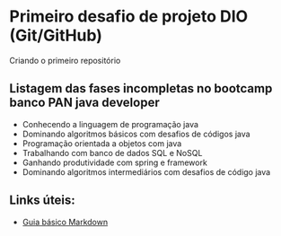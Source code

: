 # Primeiro desafio de projeto DIO (Git/GitHub)
Criando o primeiro repositório
## Listagem das fases incompletas no bootcamp banco PAN java developer
* Conhecendo a linguagem de programação java
* Dominando algoritmos básicos com desafios de códigos java
* Programação orientada a objetos com java
* Trabalhando com banco de dados SQL e NoSQL
* Ganhando produtividade com spring e framework 
* Dominando algoritmos intermediários com desafios de código java

## Links úteis:
* [Guia básico Markdown](https://docs.pipz.com/central-de-ajuda/learning-center/guia-basico-de-markdown#open)
